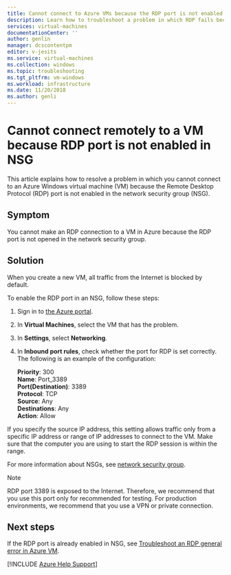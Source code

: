 ```yaml
---
title: Cannot connect to Azure VMs because the RDP port is not enabled in NSG
description: Learn how to troubleshoot a problem in which RDP fails because of the NSG configuration in the Azure portal.
services: virtual-machines
documentationCenter: ''
author: genlin
manager: dcscontentpm
editor: v-jesits
ms.service: virtual-machines
ms.collection: windows
ms.topic: troubleshooting
ms.tgt_pltfrm: vm-windows
ms.workload: infrastructure
ms.date: 11/20/2018
ms.author: genli
---
```


# Cannot connect remotely to a VM because RDP port is not enabled in NSG

This article explains how to resolve a problem in which you cannot connect to an Azure Windows virtual machine (VM) because the Remote Desktop Protocol (RDP) port is not enabled in the network security group (NSG).

## Symptom

You cannot make an RDP connection to a VM in Azure because the RDP port is not opened in the network security group.

## Solution

When you create a new VM, all traffic from the Internet is blocked by default.

To enable the RDP port in an NSG, follow these steps:

1. Sign in to [the Azure portal](https://portal.azure.com).
2. In **Virtual Machines**, select the VM that has the problem.
3. In **Settings**, select **Networking**.
4. In **Inbound port rules**, check whether the port for RDP is set correctly. The following is an example of the configuration:

    **Priority**: 300 </br>
    **Name**: Port_3389 </br>
    **Port(Destination)**: 3389 </br>
    **Protocol**: TCP </br>
    **Source**: Any </br>
    **Destinations**: Any </br>
    **Action**: Allow </br>

If you specify the source IP address, this setting allows traffic only from a specific IP address or range of IP addresses to connect to the VM. Make sure that the computer you are using to start the RDP session is within the range.

For more information about NSGs, see [network security group](/azure/virtual-network/network-security-groups-overview).

> [!NOTE]
> RDP port 3389 is exposed to the Internet. Therefore, we recommend that you use this port only for recommended for testing. For production environments, we recommend that you use a VPN or private connection.

## Next steps

If the RDP port is already enabled in NSG, see [Troubleshoot an RDP general error in Azure VM](./troubleshoot-rdp-general-error.md).

[!INCLUDE [Azure Help Support](../../includes/azure-help-support.md)]
